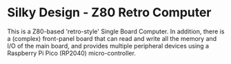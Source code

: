 # Silky Design - Z80 Retro Computer

This is a Z80-based 'retro-style' Single Board Computer. In addition, there is a (complex) front-panel board that can read and write all the memory and I/O of the main board, and provides multiple peripheral devices using a Raspberry Pi Pico (RP2040) micro-controller.
